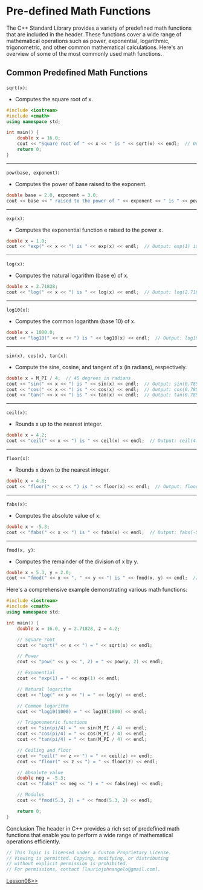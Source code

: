 # Pre-defined Math Functions
The C++ Standard Library provides a variety of predefined math functions that are included in the <cmath> header. These functions cover a wide range of mathematical operations such as power, exponential, logarithmic, trigonometric, and other common mathematical calculations. Here's an overview of some of the most commonly used math functions.

## Common Predefined Math Functions

`sqrt(x)`:
- Computes the square root of x.
```cpp
#include <iostream>
#include <cmath>
using namespace std;

int main() {
    double x = 16.0;
    cout << "Square root of " << x << " is " << sqrt(x) << endl;  // Output: Square root of 16 is 4
    return 0;
}
```

---

`pow(base, exponent)`:
- Computes the power of base raised to the exponent.
```cpp
double base = 2.0, exponent = 3.0;
cout << base << " raised to the power of " << exponent << " is " << pow(base, exponent) << endl;  // Output: 2 raised to the power of 3 is 8
```

---

`exp(x)`:
- Computes the exponential function e raised to the power x.
```cpp
double x = 1.0;
cout << "exp(" << x << ") is " << exp(x) << endl;  // Output: exp(1) is 2.71828
```

---

`log(x)`:
- Computes the natural logarithm (base e) of x.
```cpp
double x = 2.71828;
cout << "log(" << x << ") is " << log(x) << endl;  // Output: log(2.71828) is 1
```

---

`log10(x)`:
- Computes the common logarithm (base 10) of x.
```cpp
double x = 1000.0;
cout << "log10(" << x << ") is " << log10(x) << endl;  // Output: log10(1000) is 3
```

---

`sin(x), cos(x), tan(x)`:
- Compute the sine, cosine, and tangent of x (in radians), respectively.
```cpp
double x = M_PI / 4;  // 45 degrees in radians
cout << "sin(" << x << ") is " << sin(x) << endl;  // Output: sin(0.785398) is 0.707107
cout << "cos(" << x << ") is " << cos(x) << endl;  // Output: cos(0.785398) is 0.707107
cout << "tan(" << x << ") is " << tan(x) << endl;  // Output: tan(0.785398) is 1
```

---

`ceil(x)`:
- Rounds x up to the nearest integer.
```cpp
double x = 4.2;
cout << "ceil(" << x << ") is " << ceil(x) << endl;  // Output: ceil(4.2) is 5
```

---

`floor(x)`:
- Rounds x down to the nearest integer.
```cpp
double x = 4.8;
cout << "floor(" << x << ") is " << floor(x) << endl;  // Output: floor(4.8) is 4
```

---

`fabs(x)`:
- Computes the absolute value of x.
```cpp
double x = -5.3;
cout << "fabs(" << x << ") is " << fabs(x) << endl;  // Output: fabs(-5.3) is 5.3
```

---

`fmod(x, y)`:
- Computes the remainder of the division of x by y.
```cpp
double x = 5.3, y = 2.0;
cout << "fmod(" << x << ", " << y << ") is " << fmod(x, y) << endl;  // Output: fmod(5.3, 2) is 1.3
```

Here's a comprehensive example demonstrating various math functions:
```cpp
#include <iostream>
#include <cmath>
using namespace std;

int main() {
    double x = 16.0, y = 2.71828, z = 4.2;

    // Square root
    cout << "sqrt(" << x << ") = " << sqrt(x) << endl;

    // Power
    cout << "pow(" << y << ", 2) = " << pow(y, 2) << endl;

    // Exponential
    cout << "exp(1) = " << exp(1) << endl;

    // Natural logarithm
    cout << "log(" << y << ") = " << log(y) << endl;

    // Common logarithm
    cout << "log10(1000) = " << log10(1000) << endl;

    // Trigonometric functions
    cout << "sin(pi/4) = " << sin(M_PI / 4) << endl;
    cout << "cos(pi/4) = " << cos(M_PI / 4) << endl;
    cout << "tan(pi/4) = " << tan(M_PI / 4) << endl;

    // Ceiling and floor
    cout << "ceil(" << z << ") = " << ceil(z) << endl;
    cout << "floor(" << z << ") = " << floor(z) << endl;

    // Absolute value
    double neg = -5.3;
    cout << "fabs(" << neg << ") = " << fabs(neg) << endl;

    // Modulus
    cout << "fmod(5.3, 2) = " << fmod(5.3, 2) << endl;

    return 0;
}
```

Conclusion
The <cmath> header in C++ provides a rich set of predefined math functions that enable you to perform a wide range of mathematical operations efficiently.

```cpp
// This Topic is licensed under a Custom Proprietary License.
// Viewing is permitted. Copying, modifying, or distributing
// without explicit permission is prohibited.
// For permissions, contact [lauriojohnangelo@gmail.com].
```

[Lesson06>>](/Lesson06/Topic01.md)
